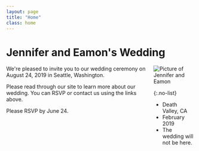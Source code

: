 ```yaml
---
layout: page
title: "Home"
class: home
---
```


# Jennifer and Eamon's Wedding

<div class="columns" markdown="1">

<div class="intro" markdown="1">
We're pleased to invite you to our wedding ceremony on August 24, 2019 in Seattle, Washington.

Please read through our site to learn more about our wedding. You can RSVP or contact us using the links above.

Please RSVP by June 24.
</div>

<div class="me" markdown="1">
<img src="{{ '/images/death_valley.jpg' | absolute_url }}" alt="Picture of Jennifer and Eamon">

{:.no-list}

* Death Valley, CA
* February 2019
* The wedding will not be here.
</div>
